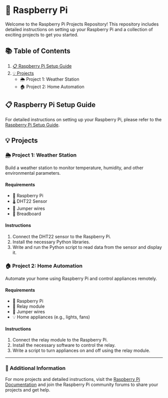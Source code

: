 # 🥧 Raspberry Pi

Welcome to the Raspberry Pi Projects Repository! This repository includes detailed instructions on setting up your Raspberry Pi and a collection of exciting projects to get you started.

## 📚 Table of Contents

1. [📋 Raspberry Pi Setup Guide](#raspberry-pi-setup-guide)
2. [💡 Projects](#projects)
   - 🌦️ Project 1: Weather Station
   - 🏠 Project 2: Home Automation

## 📋 Raspberry Pi Setup Guide

For detailed instructions on setting up your Raspberry Pi, please refer to the [Raspberry Pi Setup Guide](./Setup-Guide.md).

## 💡 Projects

### 🌦️ Project 1: Weather Station

Build a weather station to monitor temperature, humidity, and other environmental parameters.

#### Requirements
- 🥧 Raspberry Pi
- 🌡️ DHT22 Sensor
- 🧵 Jumper wires
- 🔲 Breadboard

#### Instructions
1. Connect the DHT22 sensor to the Raspberry Pi.
2. Install the necessary Python libraries.
3. Write and run the Python script to read data from the sensor and display it.

### 🏠 Project 2: Home Automation

Automate your home using Raspberry Pi and control appliances remotely.

#### Requirements
- 🥧 Raspberry Pi
- 🔌 Relay module
- 🧵 Jumper wires
- 💡 Home appliances (e.g., lights, fans)

#### Instructions
1. Connect the relay module to the Raspberry Pi.
2. Install the necessary software to control the relay.
3. Write a script to turn appliances on and off using the relay module.
---

### 📖 Additional Information

For more projects and detailed instructions, visit the [Raspberry Pi Documentation](https://www.raspberrypi.com/documentation/) and join the Raspberry Pi community forums to share your projects and get help.
